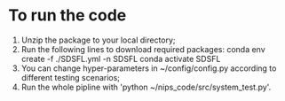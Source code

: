 # To run the code
1. Unzip the package to your local directory;
2. Run the following lines to download required packages:
  conda env create -f ./SDSFL.yml -n SDSFL
  conda activate SDSFL
3. You can change hyper-parameters in ~/config/config.py according to different testing scenarios;
4. Run the whole pipline with 'python ~/nips_code/src/system_test.py'.
